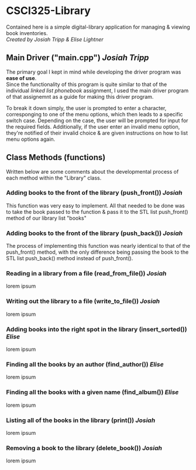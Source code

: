 # CSCI325-Library

Contained here is a simple digital-library application for managing & viewing book inventories.<br>
*Created by Josiah Tripp & Elise Lightner*

## Main Driver ("main.cpp") *Josiah Tripp*

The primary goal I kept in mind while developing the driver program was **ease of use**.<br>
Since the functionality of this program is quite similar to that of the individual *linked list phonebook* 
assignment, I used the main driver program of that assignemnt as a guide for making this driver program.
 
To break it down simply, the user is prompted to enter a character, corresponging to one of the menu options, 
which then leads to a specific switch case. Depending on the case, the user will be prompted for input for the 
required fields. Additionally, if the user enter an invalid menu option, they're notified of their invalid 
choice & are given instructions on how to list menu options again.

## Class Methods (functions)

Written below are some comments about the developmental process of each method within the "Library" class.
<br>

### Adding books to the front of the library (push_front()) *Josiah*

This function was very easy to implement. All that needed to be done was to take the book passed 
to the function & pass it to the STL list push_front() method of our library list "books"

### Adding books to the front of the library (push_back()) *Josiah*

The process of implementing this function was nearly identical to that of the push_front() method, 
with the only difference being passing the book to the STL list push_back() method instead of push_front().

### Reading in a library from a file (read_from_file()) *Josiah*

lorem ipsum

### Writing out the library to a file (write_to_file()) *Josiah*

lorem ipsum

### Adding books into the right spot in the library (insert_sorted()) *Elise*

lorem ipsum

### Finding all the books by an author (find_author()) *Elise*

lorem ipsum

### Finding all the books with a given name (find_album()) *Elise*

lorem ipsum

### Listing all of the books in the library (print()) *Josiah*

lorem ipsum

### Removing a book to the library (delete_book()) *Josiah*

lorem ipsum